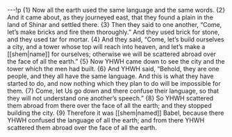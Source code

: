 ---!p
{1} Now all the earth used the same language and the same words. {2} And it came about, as they journeyed east, that they found a plain in the land of Shinar and settled there. {3} Then they said to one another, “Come, let’s make bricks and fire them thoroughly.” And they used brick for stone, and they used tar for mortar. {4} And they said, “Come, let’s build ourselves a city, and a tower whose top will reach into heaven, and let’s make a [[shem|name]] for ourselves; otherwise we will be scattered abroad over the face of all the earth.” {5} Now YHWH came down to see the city and the tower which the men had built. {6} And YHWH said, “Behold, they are one people, and they all have the same language. And this is what they have started to do, and now nothing which they plan to do will be impossible for them. {7} Come, let Us go down and there confuse their language, so that they will not understand one another’s speech.” {8} So YHWH scattered them abroad from there over the face of all the earth; and they stopped building the city. {9} Therefore it was [[shem|named]] Babel, because there YHWH confused the language of all the earth; and from there YHWH scattered them abroad over the face of all the earth.